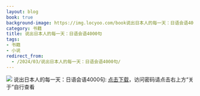 ```yaml
---
layout: blog
book: true
background-image: https://img.locyoo.com/book说出日本人的每一天：日语会语4000句.jpg
category: 书籍
title: 说出日本人的每一天：日语会语4000句
tags:
- 书籍
- 小说
redirect_from:
  - /2024/03/说出日本人的每一天：日语会语4000句/
---
```

![](https://img.locyoo.com/book说出日本人的每一天：日语会语4000句.jpg)
说出日本人的每一天：日语会语4000句: <a name = "ref1" href="https://url18.ctfile.com/f/50983618-1319974018-d8e15b?p=3619">点击下载</a>，访问密码请点击右上方“关于”自行查看